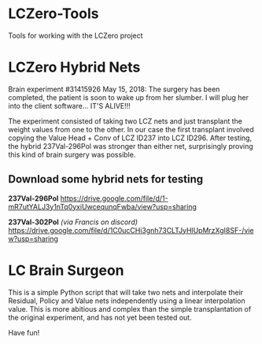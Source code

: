 # LCZero-Tools
Tools for working with the  LCZero project

# LCZero Hybrid Nets

Brain experiment #31415926
May 15, 2018: The surgery has been completed, the patient is soon to wake up from her slumber. I will plug her into the client software... IT'S ALIVE!!!

The experiment consisted of taking two LCZ nets and just transplant the weight values from one to the other. In our case the first transplant involved copying the Value Head + Conv of LCZ ID237 into LCZ ID296.
After testing, the hybrid 237Val-296Pol was stronger than either net, surprisingly proving this kind of brain surgery was possible. 

## Download some hybrid nets for testing

**237Val-296Pol**
https://drive.google.com/file/d/1-mR7utYALJ3y1nTq0yxiUwcequnqFwba/view?usp=sharing

**237Val-302Pol**  *(via Francis on discord)* 
https://drive.google.com/file/d/1C0ucCHi3gnh73CLTJyHlUpMrzXgI8SF-/view?usp=sharing

# LC Brain Surgeon

This is a simple Python script that will take two nets and interpolate their Residual, Policy and Value nets independently using a linear interpolation value. This is more abitious and complex than the simple transplantation of the original experiment, and has not yet been tested out.

Have fun!
